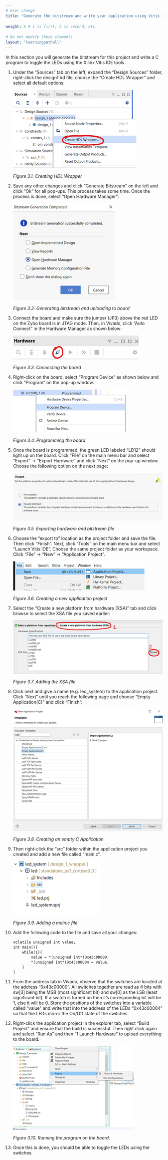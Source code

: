 ```yaml
---
# User change
title: "Generate the bitstream and write your application using Vitis IDE" 

weight: 5 # 1 is first, 2 is second, etc.

# Do not modify these elements
layout: "learningpathall"
---
```


In this section you will generate the bitstream for this project and write a C program to toggle the LEDs using the Xilinx Vitis IDE tools .

1. Under the “Sources” tab on the left, expand the “Design Sources” folder, right-click the design1.bd file, choose the “Create HDL Wrapper” and select all default options. 

    ![Creating HDL Wrapper](images/Picture23.png) 

    *Figure 3.1. Creating HDL Wrapper*

2. Save any other changes and click “Generate Bitstream” on the left and click “Ok” for all pop-ups. This process takes some time. Once the process is done, select “Open Hardware Manager”:

    ![Generating bitstream and uploading to board](images/Picture24.png) 

    *Figure 3.2. Generating bitstream and uploading to board*

3. Connect the board and make sure the jumper (JP3) above the red LED on the Zybo board is in JTAG mode. Then, in Vivado, click “Auto Connect” in the Hardware Manager as shown below:

    ![Connecting the board](images/Picture25.png) 

    *Figure 3.3. Connecting the board*

4. Right-click on the board, select “Program Device” as shown below and click “Program” on the pop-up window. 

    ![Programming the board](images/Picture26.png) 

    *Figure 3.4. Programming the board*

5. Once the board is programmed, the green LED labeled “LD12” should light up on the board. Click “File” on the main menu bar and select “Export” -> “Export Hardware” and click “Next” on the pop-up window. Choose the following option on the next page:

    ![Exporting hardware and bitstream file](images/Picture27.png) 

    *Figure 3.5. Exporting hardware and bitstream file* 

6. Choose the “export to” location as the project folder and save the file. Then click “Finish”. Next, click “Tools” on the main menu bar and select “Launch Vitis IDE”. Choose the same project folder as your workspace. Click “File” -> “New” -> “Application Project”.

    ![Creating a new application project](images/Picture28.png) 

    *Figure 3.6. Creating a new application project*

7. Select the “Create a new platform from hardware (XSA)” tab and click browse to select the XSA file you saved earlier:

    ![Adding the XSA file](images/Picture29.png) 

    *Figure 3.7. Adding the XSA file*

8. Click next and give a name (e.g. led_system) to the application project. Click “Next” until you reach the following page and choose “Empty Application(C)” and click “Finish”:

    ![Creating an empty C Application](images/Picture30.png) 

    *Figure 3.8. Creating an empty C Application*


9. Then right-click the “src” folder within the application project you created and add a new file called “main.c”. 

    ![Adding a main.c file](images/Picture31.png) 

    *Figure 3.9. Adding a main.c file*

10. Add the following code to the file and save all your changes:

    ```
    volatile unsigned int value;
    int main(){
        while(1){
            value = *(unsigned int*)0x43c00000;
            *(unsigned int*)0x43c00004 = value;
        }
    }
    ```

11. From the address tab in Vivado, observe that the switches are located at the address “0x43c00000”. All switches together are read as 4 bits with sw[3] being the MSB (most significant bit) and sw[0] as the LSB (least significant bit). If a switch is turned on then it’s corresponding bit will be 1, else it will be 0. Store the positions of the switches into a variable called “value” and write that into the address of the LEDs “0x43c00004” so that the LEDs mirror the On/Off state of the switches.

12. Right-click the application project in the explorer tab, select “Build Project” and ensure that the build is successful. Then right click again and select “Run As” and then “1 Launch Hardware” to upload everything to the board.

    ![Running the program on the board.](images/Picture32.png) 

    *Figure 3.10. Running the program on the board.*

13. Once this is done, you should be able to toggle the LEDs using the switches. 
